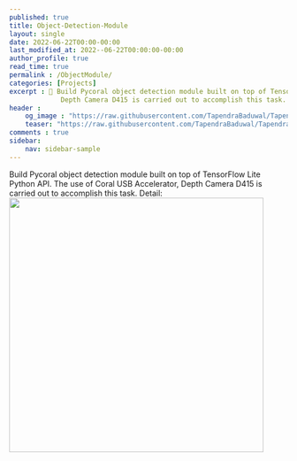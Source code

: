 ```yaml
---
published: true
title: Object-Detection-Module
layout: single
date: 2022-06-22T00:00-00:00
last_modified_at: 2022--06-22T00:00:00-00:00
author_profile: true
read_time: true
permalink : /ObjectModule/
categories: [Projects]
excerpt : 📝 Build Pycoral object detection module built on top of TensorFlow Lite Python API. The use of Coral USB Accelerator,
             Depth Camera D415 is carried out to accomplish this task.
header :
    og_image : "https://raw.githubusercontent.com/TapendraBaduwal/TapendraBaduwal.github.io/master/images/objectdection.png"
    teaser: "https://raw.githubusercontent.com/TapendraBaduwal/TapendraBaduwal.github.io/master/images/objectdection.png"
comments : true
sidebar:
    nav: sidebar-sample
---
```


Build Pycoral object detection module built on top of TensorFlow Lite Python API. The use of Coral USB Accelerator,
Depth Camera D415 is carried out to accomplish this task.
Detail:
<a href="https://github.com/TapendraBaduwal/Pycoral-Object-Detection"><img src="https://github-link-card.s3.ap-northeast-1.amazonaws.com/TapendraBaduwal/Pycoral-Object-Detection.png" width="460px"></a>
